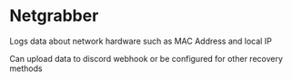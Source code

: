 # Netgrabber
Logs data about network hardware such as MAC Address and local IP

Can upload data to discord webhook or be configured for other recovery methods

